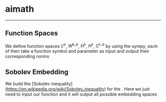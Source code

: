 # aimath
---
## Function Spaces

We define function spaces $L^p$, $W^{k,p}$, $\dot H^s$, $H^s$, $C^{r,\alpha}$ by using the sympy, each of then take a function symbol and parameter as input and output their corresponding norms 

## Sobolev Embedding

We build the [Sobolev inequality] (https://en.wikipedia.org/wiki/Sobolev_inequality) for the . Here we just need to input our function and it will output all possible embedding spaces 
